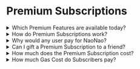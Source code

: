 # Premium Subscriptions

<details>

<summary>Which Premium Features are available today?</summary>

#### <mark style="color:green;">`oneliner`</mark>

Custom lists and notifications to discover and organize online events.

#### <mark style="color:blue;">`extended`</mark>

Here is a breakdown of premium features currently available.&#x20;

* Custom event lists. By default users can only have a single list. Premium Subscribers can have many custom lists in order to organize online events that they care about most. With this feature you can see all events in one place that are matching the interests you care about the most.
* Custom home feed. By default users see the latest events added to the platform regardless their host and category labels. Premium Subscribers can set their own home feed to one of their lists. With this feature the first thing you see when you open NaoNao is your favourite list.
* Opt-In list notifications. By default users do not see the notification badge in the sidebar once new events got added to the platform. Premium subscribers can choose for which of their lists to see the notification badge for. With this feature it is easy to see which events are about to happen.
* Longer event retention. By default users see events for the past week. Premium Subscribers see events for the past 3 months. With this feature you have a better point of reference of what happened in the past.&#x20;

</details>

<details>

<summary>How do Premium Subscriptions work?</summary>

#### <mark style="color:green;">`oneliner`</mark>

Every month users pay a subscription fee directly to content creators onchain.

#### <mark style="color:blue;">`extended`</mark>

In order to get access to premium features, users have to pay a subscription fee onchain. All value transfers happen in a peer-to-peer fashion without any intermediary or custodian. You do always own your funds, whether you are a producer or consumer. NaoNao will never have control over your money nor your private keys. When users want to subscribe for premium features, they have to sign a transaction against a smart contract that sends the subscription fee directly to the selected content creator. You choose which content creators to pay, which means you can directly say "thank you" to the content creators that added events to the platform which you enjoyed most. It is possible to send your subscription fee to 1, 2, or 3 content creators at the same time. The smart contracts facilitating the subscription process are deployed on various L2s so that you can choose your favourite network to transact.

And surprise, the rest of the month in which you subscribe for the first time is for free! If you subscribe for the first time on the 1st of April, then you pay for all of Mai and get the full month of April for free. If you subscribe on the 25th of April, then you pay for all of Mai and get the rest of the hand full of days in April for free.&#x20;

And surprise again, if you added at least 10 online events to the platform that all together generated at least 15 clicks on the event link, then you get a premium subscription for the current month for free as well!

</details>

<details>

<summary>Why would any user pay for NaoNao?</summary>

#### <mark style="color:green;">`oneliner`</mark>

Because users find value in discovering activities they did not know about before.

#### <mark style="color:blue;">`extended`</mark>

Users will find value in discovering online activities that they find interesting and enjoy participating in. This is about the human need to feel something. We are all looking for shared experiences. And usually people like more than one thing. It becomes convenient to organize personalized lists of events so that users can easily find what they are looking for in the moment. While anyone can use NaoNao for free, premium features to discover and organise shared experiences are reserved for premium subscribers. Once a user reaches the critical mass for joining events, users will be more likely to subscribe in order to discover more and organize in more convenient ways. For the majority of users out there, what matters is the value received in exchange for value paid for. NaoNao's mission here is to maximize the user's value received.&#x20;

Another angle here is [Retroactive-Public-Goods-Funding](https://medium.com/ethereum-optimism/retroactive-public-goods-funding-33c9b7d00f0c), which means that Premium Subscribers can directly say "thank you" to the content creators that brought the best online events to the platform.&#x20;

</details>

<details>

<summary>Can I gift a Premium Subscription to a friend?</summary>

#### <mark style="color:green;">`oneliner`</mark>

Yes you can!

#### <mark style="color:blue;">`extended`</mark>

The subscription smart contract is designed to configure the subscription receiver. That means the user paying for the subscription and the user receiving the subscription can be different individuals. Maybe you can make somebody smile by gifting them a NaoNao Premium Subscription. You know how the saying goes. If you can be anything, be kind.

</details>

<details>

<summary>How much does the Premium Subscription cost?</summary>

#### <mark style="color:green;">`oneliner`</mark>

`0.003` ETH per month, which is 6 USD at an ETH price of 2000 USD.

#### <mark style="color:blue;">`extended`</mark>

The subscription fee is denominated in [ETH](https://ethereum.org/en/what-is-ethereum). The goal for the subscription fee is to not exceed the equivalent of 8 USD per month, considering the currently available feature set. With fluctuating ETH prices the amount of ETH required may be adjusted. Future feature sets changing the unit economics of NaoNao's business model may require further adjustments of the monthly subscription fee.

</details>

<details>

<summary>How much Gas Cost do Subscribers pay?</summary>

#### <mark style="color:green;">`oneliner`</mark>

Subscribers pay roughly 0.20 - 0.40 USD in Gas per month.

#### <mark style="color:blue;">`extended`</mark>

Paying for transactions when subscribing via `subThr` is the most expensive operation for users. This transaction splits payments for 3 content creators at the same time and consumes about `200,000` gas. On Arbitrum or Optimism, the napkin math equates to roughly 0.4 USD of a user's monthly gas cost to be a premium subscriber.&#x20;

```
200,000 * ( 0.5 + 0.5 ) = 200,000 gwei = 0.0002 ETH ( 0.4 USD @ 2000/ETH )
```

Note that directing your subscription fee to only 1 content creator reduces gas costs by roughly 50%, because the smart contract logic does then only have to split payments for 1 address instead of 2 or 3. Further note that these gas costs are expected to go down significantly in the future with L1 protocol upgrades like [EIP-4844](https://www.eip4844.com).

</details>
